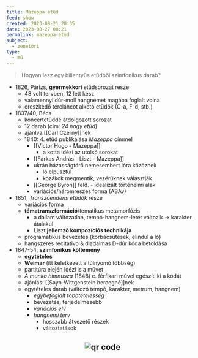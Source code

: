 ```yaml
---
title: Mazeppa etűd
feed: show
created: 2023-08-21 20:35
date: 2023-08-27 08:21
permalink: mazeppa-etud
subject:
  - zenetöri
type:
  - mű
---
```


> Hogyan lesz egy billentyűs etűdből szimfonikus darab?

- 1826, Párizs, **gyermekkori** etűdsorozat része
	- 48 volt tervben, 12 lett kész
	- valamennyi dúr-moll hangnemet magába foglalt volna
	- ereszkedő tercláncot alkotó etűdök (C-a, F-d, stb.)
- 1837/40, Bécs
	- koncertetűddé átdolgozott sorozat
	- 12 darab (cím: *24 nagy etűd*)
	- ajánlva [[Carl Czerny]]nek
	- 1840: 4. etűd publikálása *Mazeppa* címmel
		- [[Victor Hugo - Mazeppa]]
			- a kotta idézi az utolsó sorokat
		- [[Farkas András - Liszt - Mazeppa]]
		- ukrán házasságtörő nemesembert lóra közöznek
			- ló elpusztul
			- kozákok megmentik, vezérüknek választják
		- [[George Byron]] feld. - idealizált történelmi alak
		- variációs/háromrészes forma (ABAv)
- 1851, *Transzcendens etűdök* része
	- variációs forma
	- **tématranszformáció**/tematikus metamorfózis
		- a dallam változatlan, tempó-hangnem-letét változik -> karakter átalakul
		- Liszt **jellemző kompozíciós technikája**
	- programatikus bevezetés (korbácsütések, elindul a ló)
	- hangszeres recitativo & diadalmas D-dúr kóda betoldása
- 1847-54, **szimfonikus költemény**
	- **egytételes**
	- **Weimar** (itt keletkezett a túlnyomó többség)
	- partitúra elején idézi is a művet
	- *A munka himnusza* (1848) c. férfikari művel egészíti ki a kódát
	- ajánlás: [[Sayn-Wittgenstein hercegné]]nek
	- egytételes darab (változó tempó, karakter, metrum, hangnem)
		- *egybefoglalt többtételesség*
		- bevezetés, terjedelmesebb
		- *variációs elv*
		- *hangnemi terv*
			- hosszabb átvezető részek
			- változtatások




## <p style="text-align: center;"><img src="https://chart.googleapis.com/chart?cht=qr&chl=https://notes.andrasdenes.com/mazeppa-etud&chs=180x180&choe=UTF-8&chld=L|2" alt="qr code"></p>

